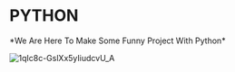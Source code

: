 <h1><b>PYTHON</b></h1>
*We Are Here To Make Some Funny Project With Python*

![1qIc8c-GslXx5yIiudcvU_A](https://github.com/user-attachments/assets/4c056ac1-1198-4e42-8593-0a82095c0b3e)

